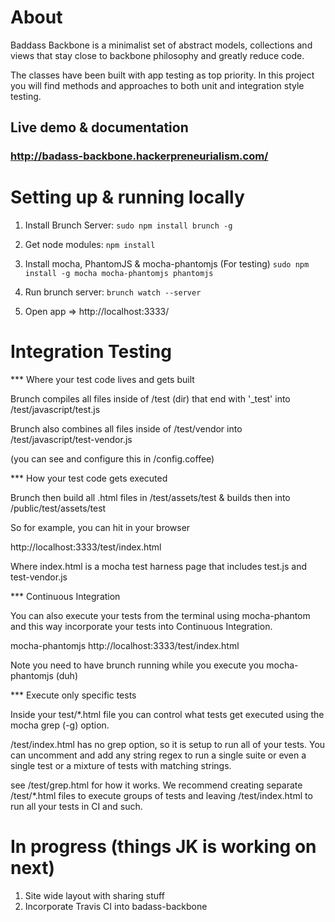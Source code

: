About
===============================================================================

Baddass Backbone is a minimalist set of abstract models, collections and views that stay close to backbone philosophy and greatly reduce code.

The classes have been built with app testing as top priority. In this project you will find methods and approaches to both unit and integration style testing.

## Live demo & documentation

### http://badass-backbone.hackerpreneurialism.com/


Setting up & running locally
===============================================================================

1. Install Brunch Server: `sudo npm install brunch -g`

2. Get node modules: `npm install`

3. Install mocha, PhantomJS & mocha-phantomjs (For testing) `sudo npm install -g mocha mocha-phantomjs phantomjs`

4. Run brunch server: `brunch watch --server`

5. Open app => http://localhost:3333/


Integration Testing
===============================================================================


*** Where your test code lives and gets built

Brunch compiles all files inside of /test (dir) that end with '_test' into /test/javascript/test.js

Brunch also combines all files inside of /test/vendor into /test/javascript/test-vendor.js

(you can see and configure this in /config.coffee)


*** How your test code gets executed

Brunch then build all .html files in /test/assets/test & builds then into /public/test/assets/test

So for example, you can hit in your browser

http://localhost:3333/test/index.html

Where index.html is a mocha test harness page that includes test.js and test-vendor.js

*** Continuous Integration

You can also execute your tests from the terminal using mocha-phantom and this way incorporate your tests into
Continuous Integration.

mocha-phantomjs http://localhost:3333/test/index.html

Note you need to have brunch running while you execute you mocha-phantomjs (duh)

*** Execute only specific tests

Inside your test/*.html file you can control what tests get executed using the mocha grep (-g) option.

/test/index.html has no grep option, so it is setup to run all of your tests. You can uncomment and add any string regex to run a single suite or even a single test or a mixture of tests with matching strings.

see /test/grep.html for how it works. We recommend creating separate /test/*.html files to execute groups of tests and leaving /test/index.html to run all your tests in CI and such.


In progress (things JK is working on next)
===============================================================================

1) Site wide layout with sharing stuff
2) Incorporate Travis CI into badass-backbone